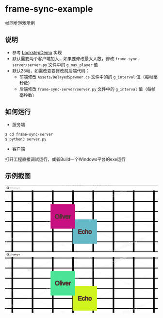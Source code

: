 # frame-sync-example
帧同步游戏示例

## 说明

- 参考 [LockstepDemo](https://github.com/AlbertGithubHome/LockstepDemo) 实现
- 默认需要两个客户端加入，如果要修改最大人数，修改 `frame-sync-server/server.py` 文件中的 `g_max_player` 值
- 默认25帧，如需改变要修改前后端代码：
  - 前端修改 `Assets/DelayedSpawner.cs` 文件中的的 `g_interval` 值（每帧毫秒数）
  - 后端修改 `frame-sync-server/server.py` 文件中的 `g_interval` 值（每帧毫秒数）

## 如何运行

- 服务端
```shell
$ cd frame-sync-server
$ python3 server.py
```

- 客户端

打开工程直接调试运行，或者Build一个Windows平台的exe运行

## 示例截图

![](frame-sync-server/frame-sync.png)
